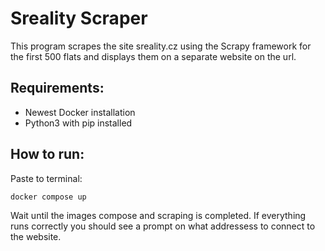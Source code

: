 # Sreality Scraper

This program scrapes the site sreality.cz using the Scrapy framework for the first 500 flats and displays them on a separate website on the url.

## Requirements:
- Newest Docker installation
- Python3 with pip installed

## How to run:
Paste to terminal:
```
docker compose up
```
Wait until the images compose and scraping is completed. If everything runs correctly you should see a prompt on what addressess to connect to the website.
